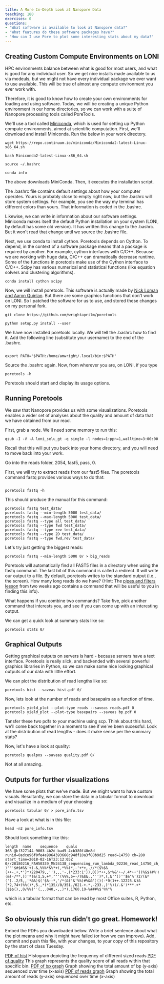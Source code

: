 ```yaml
---
title: A More In-Depth Look at Nanopore Data
teaching: 180
exercises: 0
questions:
- "What software is available to look at Nanopore data?"
- "What features do these software packages have?"
- "How can I use Pore to plot some interesting stats about my data?"
---
```


## Creating Custom Compute Environments on LONI

HPC environments balance between what is good for most users, and what is good for any individual user. So we get nice installs made available to us via modeuls, but we might not have every individual package we ever want to use available. This will be true of almost any compute environment you ever work with. 

Therefore, it is good to know how to create your own environments for loading and using software. Today, we will be creating a unique Python environment in our home directories, so we can work with a suite of Nanopore processing tools called PoreTools. 

We'll use a tool called [Miniconda](https://conda.io/miniconda.html), which is used for setting up Python compute environments, aimed at scientific computation. First, we'll download and install Miniconda. Run the below in your work directory.

```UNIX
wget https://repo.continuum.io/miniconda/Miniconda2-latest-Linux-x86_64.sh

bash Miniconda2-latest-Linux-x86_64.sh

source ~/.bashrc

conda info
```

The above downloads MiniConda. Then, it executes the installation script. 

The .bashrc file contains default settings about how your computer operates. Yours is probably close to empty right now, but the .bashrc will store system settings. For example, you see the way my terminal has different colors than yours. That information is coded in the .bashrc.

Likewise, we can write in information about our software settings. Miniconda makes itself the default Python installation on your system (LONI, by default has some old version). It has written this change to the .bashrc. But it won't read that change until we source the .bashrc file. 

Next, we use conda to install cython. Poretools depends on Cython. To depend, in the context of a software package means that a package is required by another. For example, cython interfaces with C/C++. Because we are working with huge data, C/C++ can dramatically decrease runtime. Some of the functions in poretools make use of the Cython interface to C/C++. Scipy has various numerical and statistical functions (like equation solvers and clustering algorithms).

```UNIX
conda install cython scipy
```

Now, we will install poretools. This software is actually made by [Nick Loman and Aaron Quinlan](https://github.com/arq5x/poretools). But there are some graphics functions that don't work on LONI. So I patched the software for us to use, and stored these changes on my personal fork.

```UNIX
git clone https://github.com/wrightaprilm/poretools

python setup.py install --user

```

We have now installed poretools locally. We will tell the .bashrc how to find it. Add the following line (substitute your username) to the end of the .bashrc. 


```UNIX

export PATH="$PATH:/home/amwright/.local/bin:$PATH"
```

Source the .bashrc again. Now, from wherever you are, on LONI, if you type

```
poretools -h
```

Poretools should start and display its usage options.

## Running Poretools

We saw that Nanopore provides us with some visualizations. Poretools enables a wider set of analyses about the quality and amount of data that we have obtained from our read.

First, grab a node. We'll need some memory to run this:

```
qsub -I -V -A loni_selu_gt -q single -l nodes=1:ppn=1,walltime=3:00:00

```
Recall that this will put you back into your home directory, and you will need to move back into your work.

Go into the reads folder, 2054, fast5, pass, 0. 

First, we will try to extract reads from our fast5 files. The poretools command fastq provides various ways to do that:

```unix

poretools fastq -h

```

This should produce the manual for this command:

```UNIX
poretools fastq test_data/
poretools fastq --min-length 5000 test_data/
poretools fastq --max-length 5000 test_data/
poretools fastq --type all test_data/
poretools fastq --type fwd test_data/
poretools fastq --type rev test_data/
poretools fastq --type 2D test_data/
poretools fastq --type fwd,rev test_data/
```

Let's try just getting the biggest reads:

```UNIX
poretools fastq --min-length 5000 0/ > big_reads

```
Poretools will automatically find all FAST5 files in a directory when using the fastq command. The last bit of this command is called a redirect. It will write our output to a file. By default, poretools writes to the standard output (i.e., the screen). How many long reads do we have? (Hint: The [pipes and filters lesson](https://paleantology.github.io/SELUGandT/05-Pipes/) from two weeks ago contains a command that will be useful to you in finding this info). 

What happens if you combine two commands? Take five, pick another command that interests you, and see if you can come up with an interesting output.

We can get a quick look at summary stats like so:

```UNIX
poretools stats 0/
```


## Graphical Outputs

Getting graphical outputs on servers is hard - because servers have a text interface. Poretools is really slick, and backended with several powerful graphics libraries in Python, so we can make some nice looking graphical outputs of our data with little effort.

We can plot the distribution of read lengths like so:

```UNIX
poretools hist --saveas hist.pdf 0/
```

Now, lets look at the number of reads and basepairs as a function of time. 

```UNIX
poretools yield_plot --plot-type reads --saveas reads.pdf 0
poretools yield_plot --plot-type basepairs --saveas bp.pdf 0
```

Tansfer these two pdfs to your machine using scp. Think about this hard, we'll come back together in a moment to see if we've been sucessful. Look at the distribution of read lengths - does it make sense per the summary stats? 

Now, let's have a look at quality:

```UNIX
poretools qualpos --saveas quality.pdf 0/
```

Not at all amazing. 

## Outputs for further visualizations

We have some plots that we've made. But we might want to have custom visuals. Resultantly, we can store the data in a tabular format to download and visualize in a medium of your choosing:

```UNIX
poretools tabular 0/ > pore_info.tsv
```

Have a look at what is in this file:

```UNIX
head -n2 pore_info.tsv 
```

Should look something like this: 

```UNIX
length	name	sequence	quals
368	@bf327144-9003-4b2d-bad5-4cb380f40e8d runid=0adce96f0fe4a9964393668c94df10a3f88b9d25 read=14750 ch=280 start_time=2018-02-16T23:12:05Z 0//20180216_FAH50339_MN24138_sequencing_run_lambda_92236_read_14750_ch_280_strand.fast5TTATTGTAGTCGGTGGTGTGGCGGGTTGACTGAACTTGCTGCTTTTGATGATGATATTATTGAACAGAGGCTCTCCGACGTTCACGGGTGACAAGCCGCGTATTGAAGGCCGATGCTGGCCAAAGTCAAAATCCGTGGCTCCGCCAAAGTGAGAGGCACCTGTCGAATTTGAGGCGTGCAGCCGATGAATCCCGTTATGCGTTTTGCTGTGTTGCCCGCATTGCGGAGAACTGATATCTTAAATTTGGCGACAAAGTGCCGTTTGGCCTCAAATATGGACGCCGGATGACCCCTCCAGCGTGTTTATCTCACGAGCACTCGTACCTGCCGCTCATCCGCCAGCAGGAGCTGGACTTTCTTTGATGCAA	)""'$#$#&&'+)-&,%%%*&%*+(,*%%)*,-'+*+,.//*($%$&(++-,+,*')*)220479,,''),,,'-,)*233:1')),0))*++,&*%&'+-/.4*++'((%&$)#%'&++'.*%'**&*(&(-/**,))'*)&(1,5,+*,'''(%%%,5+-/7&$&,,''')*,(,&''))''$&'%')2/(&*(')..2/5,,'*&&)$('$&--*,'/*(&)'&'%%)#%&&')()(-*0(1++.12225.&)&(*2,74+)%%()*,5.,*)*135//0/351./021-+.*,-233.,)'%))/.&')***.+*($$$(),,0/%%(''(,,.040,-,,)*).1760.10-%###%$'%%"%
```

which is a tabular format that can be read by most Office suites, R, Python, etc. 


## So obviously this run didn't go great. Homework! 

Embed the PDFs you downloaded below. Write a brief sentence about what the plot means and why it might have failed (or how we can improve). Add, commit and push this file, with your changes, to your copy of this repository by the start of class Tuesday.

[PDF of hist](../homework/figs/hist.pdf) 
Histogram depicting the frequency of different sized reads
[PDF of quality](../homework/figs/quality.pdf) 
This graph represents the quality score of all reads within that specific bin. 
[PDF of bp graph](../homework/figs/bp.pdf) 
Graph showing the total amount of bp (y-axis) sequenced over time (x-axis)
[PDF of reads graph](../homework/figs/reads.pdf) 
Graph showing the total amount of reads (y-axis) sequenced over time (x-axis)





